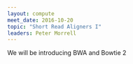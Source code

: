 ```yaml
---
layout: compute
meet_date: 2016-10-20
topic: "Short Read Aligners I"
leaders: Peter Morrell
---
```


We will be introducing BWA and Bowtie 2
